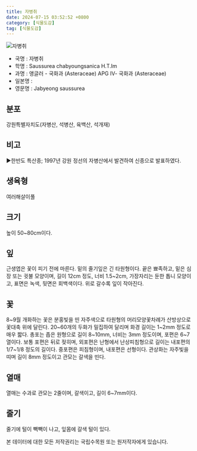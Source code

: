 ```yaml
---
title: 자병취
date: 2024-07-15 03:52:52 +0800
category: [식물도감]
tag: [식물도감]
---
```




![자병취](/fileUpload/plants/basic/Compositae/Saussurea/2810/2810_2_th2.jpg)
- 국명 : 자병취
- 학명 : Saussurea chabyoungsanica H.T.Im
- 과명 : 앵글러 - 국화과 (Asteraceae) APG Ⅳ- 국화과 (Asteraceae)
- 일본명 : 
- 영문명 : Jabyeong saussurea


## 분포
강원특별자치도(자병산, 석병산, 육백산, 석개재)
## 비고
▶한반도 특산종; 1997년 강원 정선의 자병산에서 발견하여 신종으로 발표하였다.
## 생육형
여러해살이풀
## 크기
높이 50~80cm이다.
## 잎
근생엽은 꽃이 피기 전에 마른다. 밑의 줄기잎은 긴 타원형이다. 끝은 뾰족하고, 밑은 심장 또는 귓불 모양이며, 길이 12cm 정도, 너비 1.5~2cm, 가장자리는 둔한 톱니 모양이고, 표면은 녹색, 뒷면은 회백색이다. 위로 갈수록 잎이 작아진다.
## 꽃
8~9월 개화하는 꽃은 분홍빛을 띤 자주색으로 타원형의 머리모양꽃차례가 산방상으로 꽃대축 위에 달린다. 20~60개의 두화가 밀집하여 달리며 화경 길이는 1~2mm 정도로 매우 짧다. 총포는 좁은 원형으로 길이 8~10mm, 너비는 3mm 정도이며, 포편은 6~7열이다. 보통 포편은 뒤로 젖히며, 외포편은 난형에서 난상피침형으로 길이는 내포편의 1/7~1/8 정도의 길이다. 중포편은 피침형이며, 내포편은 선형이다. 관상화는 자주빛을 띠며 길이 8mm 정도이고 관모는 갈색을 띤다.
## 열매
열매는 수과로 관모는 2줄이며, 갈색이고, 길이 6~7mm이다.
## 줄기
줄기에 털이 빽빽이 나고, 잎몸에 갈색 털이 있다.






본 데이터에 대한 모든 저작권리는 국립수목원 또는 원저작자에게 있습니다.

